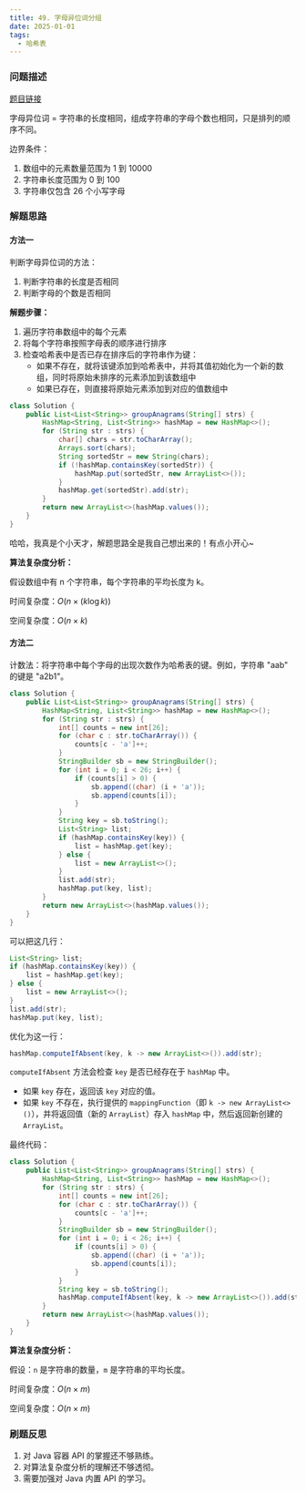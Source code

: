 ```yaml
---
title: 49. 字母异位词分组
date: 2025-01-01
tags:
  - 哈希表
---
```


### 问题描述

[题目链接](https://leetcode.cn/problems/group-anagrams/description/)

字母异位词 = 字符串的长度相同，组成字符串的字母个数也相同，只是排列的顺序不同。

边界条件：

1. 数组中的元素数量范围为 1 到 10000
2. 字符串长度范围为 0 到 100
3. 字符串仅包含 26 个小写字母

### 解题思路

#### 方法一

判断字母异位词的方法：

1. 判断字符串的长度是否相同
2. 判断字母的个数是否相同

**解题步骤：**

1. 遍历字符串数组中的每个元素
2. 将每个字符串按照字母表的顺序进行排序
3. 检查哈希表中是否已存在排序后的字符串作为键：
	- 如果不存在，就将该键添加到哈希表中，并将其值初始化为一个新的数组，同时将原始未排序的元素添加到该数组中
	- 如果已存在，则直接将原始元素添加到对应的值数组中

```java
class Solution {
    public List<List<String>> groupAnagrams(String[] strs) {
        HashMap<String, List<String>> hashMap = new HashMap<>();
        for (String str : strs) {
            char[] chars = str.toCharArray();
            Arrays.sort(chars);
            String sortedStr = new String(chars);
            if (!hashMap.containsKey(sortedStr)) {
                hashMap.put(sortedStr, new ArrayList<>());
            }
            hashMap.get(sortedStr).add(str);
        }
        return new ArrayList<>(hashMap.values());
    }
}
```

哈哈，我真是个小天才，解题思路全是我自己想出来的！有点小开心~

**算法复杂度分析：**

假设数组中有 n 个字符串，每个字符串的平均长度为 k。

时间复杂度：$O(n \times (k \log k))$

空间复杂度：$O(n \times k)$

#### 方法二

计数法：将字符串中每个字母的出现次数作为哈希表的键。例如，字符串 "aab" 的键是 "a2b1"。

```java
class Solution {  
    public List<List<String>> groupAnagrams(String[] strs) {  
        HashMap<String, List<String>> hashMap = new HashMap<>();  
        for (String str : strs) {  
            int[] counts = new int[26];  
            for (char c : str.toCharArray()) {  
                counts[c - 'a']++;  
            }  
            StringBuilder sb = new StringBuilder();  
            for (int i = 0; i < 26; i++) {  
                if (counts[i] > 0) {  
                    sb.append((char) (i + 'a'));  
                    sb.append(counts[i]);  
                }  
            }  
            String key = sb.toString();  
            List<String> list;  
            if (hashMap.containsKey(key)) {  
                list = hashMap.get(key);  
            } else {  
                list = new ArrayList<>();  
            }  
            list.add(str);  
            hashMap.put(key, list);  
        }  
        return new ArrayList<>(hashMap.values());  
    }  
}
```

可以把这几行：

```java
List<String> list;  
if (hashMap.containsKey(key)) {  
    list = hashMap.get(key);  
} else {  
    list = new ArrayList<>();  
}  
list.add(str);  
hashMap.put(key, list);
```

优化为这一行：

```java
hashMap.computeIfAbsent(key, k -> new ArrayList<>()).add(str);
```

`computeIfAbsent` 方法会检查 `key` 是否已经存在于 `hashMap` 中。
- 如果 `key` 存在，返回该 `key` 对应的值。
- 如果 `key` 不存在，执行提供的 `mappingFunction`（即 `k -> new ArrayList<>()`），并将返回值（新的 `ArrayList`）存入 `hashMap` 中，然后返回新创建的 `ArrayList`。

最终代码：

```java
class Solution {  
    public List<List<String>> groupAnagrams(String[] strs) {  
        HashMap<String, List<String>> hashMap = new HashMap<>();  
        for (String str : strs) {  
            int[] counts = new int[26];  
            for (char c : str.toCharArray()) {  
                counts[c - 'a']++;  
            }  
            StringBuilder sb = new StringBuilder();  
            for (int i = 0; i < 26; i++) {  
                if (counts[i] > 0) {  
                    sb.append((char) (i + 'a'));  
                    sb.append(counts[i]);  
                }  
            }  
            String key = sb.toString();  
            hashMap.computeIfAbsent(key, k -> new ArrayList<>()).add(str);  
        }  
        return new ArrayList<>(hashMap.values());  
    }  
}
```

**算法复杂度分析：**

假设：`n` 是字符串的数量，`m` 是字符串的平均长度。

时间复杂度：$O(n \times m)$

空间复杂度：$O(n \times m)$

### 刷题反思

1. 对 Java 容器 API 的掌握还不够熟练。
2. 对算法复杂度分析的理解还不够透彻。
3. 需要加强对 Java 内置 API 的学习。

